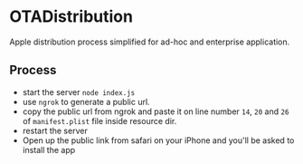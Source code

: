 # OTADistribution
Apple distribution process simplified for ad-hoc and enterprise application.

## Process
- start the server `node index.js`
- use `ngrok` to generate a public url.
- copy the public url from ngrok and paste it on line number `14`, `20` and `26` of `manifest.plist` file inside resource dir.
- restart the server
- Open up the public link from safari on your iPhone and you'll be asked to install the app